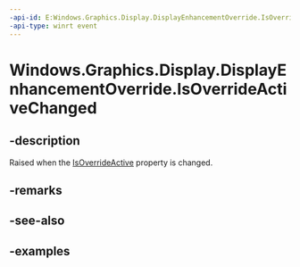```yaml
---
-api-id: E:Windows.Graphics.Display.DisplayEnhancementOverride.IsOverrideActiveChanged
-api-type: winrt event
---
```


<!-- Event syntax.
public event TypedEventHandler IsOverrideActiveChanged<DisplayEnhancementOverride,  object>
-->

# Windows.Graphics.Display.DisplayEnhancementOverride.IsOverrideActiveChanged



## -description

Raised when the [IsOverrideActive](displayenhancementoverride_isoverrideactive.md) property is changed.

## -remarks

## -see-also

## -examples

